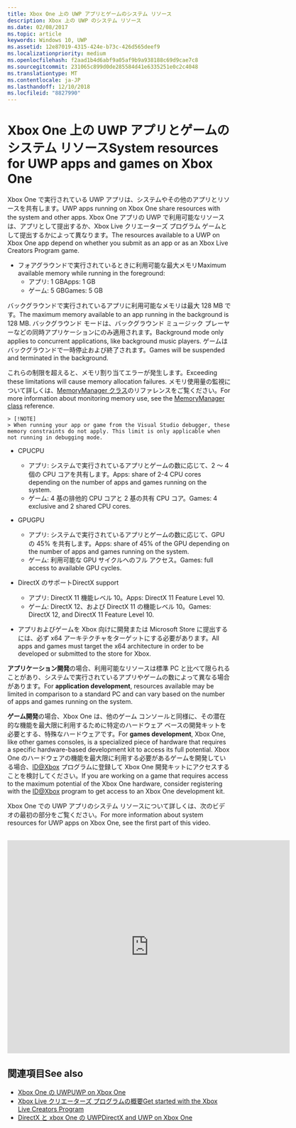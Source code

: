 ```yaml
---
title: Xbox One 上の UWP アプリとゲームのシステム リソース
description: Xbox 上の UWP のシステム リソース
ms.date: 02/08/2017
ms.topic: article
keywords: Windows 10, UWP
ms.assetid: 12e87019-4315-424e-b73c-426d565deef9
ms.localizationpriority: medium
ms.openlocfilehash: f2aad1b4d6abf9a05af9b9a938188c69d9cae7c8
ms.sourcegitcommit: 231065c899d0de285584d41e6335251e0c2c4048
ms.translationtype: MT
ms.contentlocale: ja-JP
ms.lasthandoff: 12/10/2018
ms.locfileid: "8827990"
---
```

# <a name="system-resources-for-uwp-apps-and-games-on-xbox-one"></a><span data-ttu-id="12b5f-104">Xbox One 上の UWP アプリとゲームのシステム リソース</span><span class="sxs-lookup"><span data-stu-id="12b5f-104">System resources for UWP apps and games on Xbox One</span></span>

<span data-ttu-id="12b5f-105">Xbox One で実行されている UWP アプリは、システムやその他のアプリとリソースを共有します。</span><span class="sxs-lookup"><span data-stu-id="12b5f-105">UWP apps running on Xbox One share resources with the system and other apps.</span></span> <span data-ttu-id="12b5f-106">Xbox One アプリの UWP で利用可能なリソースは、アプリとして提出するか、Xbox Live クリエーターズ プログラム ゲームとして提出するかによって異なります。</span><span class="sxs-lookup"><span data-stu-id="12b5f-106">The resources available to a UWP on Xbox One app depend on whether you submit as an app or as an Xbox Live Creators Program game.</span></span>

* <span data-ttu-id="12b5f-107">フォアグラウンドで実行されているときに利用可能な最大メモリ</span><span class="sxs-lookup"><span data-stu-id="12b5f-107">Maximum available memory while running in the foreground:</span></span>
    * <span data-ttu-id="12b5f-108">アプリ: 1 GB</span><span class="sxs-lookup"><span data-stu-id="12b5f-108">Apps: 1 GB</span></span>
    * <span data-ttu-id="12b5f-109">ゲーム: 5 GB</span><span class="sxs-lookup"><span data-stu-id="12b5f-109">Games: 5 GB</span></span>

<span data-ttu-id="12b5f-110">バックグラウンドで実行されているアプリに利用可能なメモリは最大 128 MB です。</span><span class="sxs-lookup"><span data-stu-id="12b5f-110">The maximum memory available to an app running in the background is 128 MB.</span></span> <span data-ttu-id="12b5f-111">バックグラウンド モードは、バックグラウンド ミュージック プレーヤーなどの同時アプリケーションにのみ適用されます。</span><span class="sxs-lookup"><span data-stu-id="12b5f-111">Background mode only applies to concurrent applications, like background music players.</span></span>  <span data-ttu-id="12b5f-112">ゲームはバックグラウンドで一時停止および終了されます。</span><span class="sxs-lookup"><span data-stu-id="12b5f-112">Games will be suspended and terminated in the background.</span></span>

<span data-ttu-id="12b5f-113">これらの制限を超えると、メモリ割り当てエラーが発生します。</span><span class="sxs-lookup"><span data-stu-id="12b5f-113">Exceeding these limitations will cause memory allocation failures.</span></span> <span data-ttu-id="12b5f-114">メモリ使用量の監視について詳しくは、[MemoryManager クラス](https://msdn.microsoft.com/library/windows/apps/windows.system.memorymanager.aspx)のリファレンスをご覧ください。</span><span class="sxs-lookup"><span data-stu-id="12b5f-114">For more information about monitoring memory use, see the [MemoryManager class](https://msdn.microsoft.com/library/windows/apps/windows.system.memorymanager.aspx) reference.</span></span>
    
    > [!NOTE]
    > When running your app or game from the Visual Studio debugger, these memory constraints do not apply. This limit is only applicable when not running in debugging mode.

* <span data-ttu-id="12b5f-115">CPU</span><span class="sxs-lookup"><span data-stu-id="12b5f-115">CPU</span></span>
    * <span data-ttu-id="12b5f-116">アプリ: システムで実行されているアプリとゲームの数に応じて、2 ～ 4 個の CPU コアを共有します。</span><span class="sxs-lookup"><span data-stu-id="12b5f-116">Apps: share of 2-4 CPU cores depending on the number of apps and games running on the system.</span></span>
    * <span data-ttu-id="12b5f-117">ゲーム: 4 基の排他的 CPU コアと 2 基の共有 CPU コア。</span><span class="sxs-lookup"><span data-stu-id="12b5f-117">Games: 4 exclusive and 2 shared CPU cores.</span></span>

* <span data-ttu-id="12b5f-118">GPU</span><span class="sxs-lookup"><span data-stu-id="12b5f-118">GPU</span></span>
    * <span data-ttu-id="12b5f-119">アプリ: システムで実行されているアプリとゲームの数に応じて、GPU の 45% を共有します。</span><span class="sxs-lookup"><span data-stu-id="12b5f-119">Apps: share of 45% of the GPU depending on the number of apps and games running on the system.</span></span>
    * <span data-ttu-id="12b5f-120">ゲーム: 利用可能な GPU サイクルへのフル アクセス。</span><span class="sxs-lookup"><span data-stu-id="12b5f-120">Games: full access to available GPU cycles.</span></span>

* <span data-ttu-id="12b5f-121">DirectX のサポート</span><span class="sxs-lookup"><span data-stu-id="12b5f-121">DirectX support</span></span>
    * <span data-ttu-id="12b5f-122">アプリ: DirectX 11 機能レベル 10。</span><span class="sxs-lookup"><span data-stu-id="12b5f-122">Apps: DirectX 11 Feature Level 10.</span></span>
    * <span data-ttu-id="12b5f-123">ゲーム: DirectX 12、および DirectX 11 の機能レベル 10。</span><span class="sxs-lookup"><span data-stu-id="12b5f-123">Games: DirectX 12, and DirectX 11 Feature Level 10.</span></span>

* <span data-ttu-id="12b5f-124">アプリおよびゲームを Xbox 向けに開発または Microsoft Store に提出するには、必ず x64 アーキテクチャをターゲットにする必要があります。</span><span class="sxs-lookup"><span data-stu-id="12b5f-124">All apps and games must target the x64 architecture in order to be developed or submitted to the store for Xbox.</span></span>  

<span data-ttu-id="12b5f-125">**アプリケーション開発**の場合、利用可能なリソースは標準 PC と比べて限られることがあり、システムで実行されているアプリやゲームの数によって異なる場合があります。</span><span class="sxs-lookup"><span data-stu-id="12b5f-125">For **application development**, resources available may be limited in comparison to a standard PC and can vary based on the number of apps and games running on the system.</span></span>

<span data-ttu-id="12b5f-126">**ゲーム開発**の場合、Xbox One は、他のゲーム コンソールと同様に、その潜在的な機能を最大限に利用するために特定のハードウェア ベースの開発キットを必要とする、特殊なハードウェアです。</span><span class="sxs-lookup"><span data-stu-id="12b5f-126">For **games development**, Xbox One, like other games consoles, is a specialized piece of hardware that requires a specific hardware-based development kit to access its full potential.</span></span> <span data-ttu-id="12b5f-127">Xbox One のハードウェアの機能を最大限に利用する必要があるゲームを開発している場合、[ID@Xbox](http://www.xbox.com/Developers/id) プログラムに登録して Xbox One 開発キットにアクセスすることを検討してください。</span><span class="sxs-lookup"><span data-stu-id="12b5f-127">If you are working on a game that requires access to the maximum potential of the Xbox One hardware, consider registering with the [ID@Xbox](http://www.xbox.com/Developers/id) program to get access to an Xbox One development kit.</span></span>


<span data-ttu-id="12b5f-128">Xbox One での UWP アプリのシステム リソースについて詳しくは、次のビデオの最初の部分をご覧ください。</span><span class="sxs-lookup"><span data-stu-id="12b5f-128">For more information about system resources for UWP apps on Xbox One, see the first part of this video.</span></span>
</br>
</br>
<iframe src="https://mva.microsoft.com/en-US/training-courses-embed/developing-xbox-one-applications-16860/Video-What-s-Unique--vk0fOPf9C_2006218965" width="636" height="480" allowFullScreen frameBorder="0"></iframe>

## <a name="see-also"></a><span data-ttu-id="12b5f-129">関連項目</span><span class="sxs-lookup"><span data-stu-id="12b5f-129">See also</span></span>
- [<span data-ttu-id="12b5f-130">Xbox One の UWP</span><span class="sxs-lookup"><span data-stu-id="12b5f-130">UWP on Xbox One</span></span>](index.md)
- [<span data-ttu-id="12b5f-131">Xbox Live クリエーターズ プログラムの概要</span><span class="sxs-lookup"><span data-stu-id="12b5f-131">Get started with the Xbox Live Creators Program</span></span>](../xbox-live/get-started-with-creators/get-started-with-xbox-live-creators.md)
- [<span data-ttu-id="12b5f-132">DirectX と xbox One の UWP</span><span class="sxs-lookup"><span data-stu-id="12b5f-132">DirectX and UWP on Xbox One</span></span>](https://blogs.msdn.microsoft.com/chuckw/2017/12/15/directx-and-uwp-on-xbox-one/)

